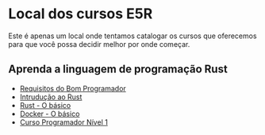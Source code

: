 Local dos cursos E5R
====================

Este é apenas um local onde tentamos catalogar os cursos que oferecemos para que você
possa decidir melhor por onde começar.

## Aprenda a linguagem de programação Rust

* [Requisitos do Bom Programador](https://github.com/e5r-learning/course-good-programmer-requirements)
* [Intrudução ao Rust](https://github.com/e5r-learning/course-rust-intro)
* [Rust - O básico](https://github.com/e5r-learning/course-rust-basic)
* [Docker - O básico](https://github.com/e5r-learning/course-docker-basic)
* [Curso Programador Nível 1](https://github.com/e5r-learning/course-programmer1)
